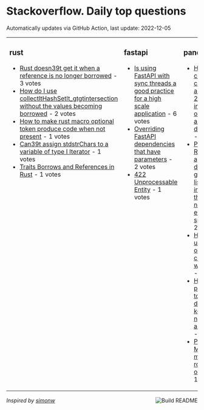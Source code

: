 # Stackoverflow. Daily top questions 

Automatically updates via GitHub Action, last update: <!-- date starts -->2022-12-05<!-- date ends -->


<table><tr><td valign="top" width="33%">

### rust
<!-- rust starts -->
* [Rust doesn39t get it when a reference is no longer borrowed](https://stackoverflow.com/questions/74679510/rust-doesnt-get-it-when-a-reference-is-no-longer-borrowed) - 3 votes
* [How do I use collectltHashSetlt_gtgtintersection without the values becoming borrowed](https://stackoverflow.com/questions/74679122/how-do-i-use-collecthashset-intersection-without-the-values-becoming-bo) - 2 votes
* [How to make rust macro optional token produce code when not present](https://stackoverflow.com/questions/74681630/how-to-make-rust-macro-optional-token-produce-code-when-not-present) - 1 votes
* [Can39t assign stdstrChars to a variable of type I Iterator](https://stackoverflow.com/questions/74673827/cant-assign-stdstrchars-to-a-variable-of-type-i-iterator) - 1 votes
* [Traits Borrows and References in Rust](https://stackoverflow.com/questions/74684114/traits-borrows-and-references-in-rust) - 1 votes
<!-- rust ends -->
</td><td valign="top" width="34%">


### fastapi
<!-- fastapi starts -->
* [Is using FastAPI with sync threads a good practice for a high scale application](https://stackoverflow.com/questions/74685375/is-using-fastapi-with-sync-threads-a-good-practice-for-a-high-scale-application) - 6 votes
* [Overriding FastAPI dependencies that have parameters](https://stackoverflow.com/questions/74689457/overriding-fastapi-dependencies-that-have-parameters) - 2 votes
* [422 Unprocessable Entity](https://stackoverflow.com/questions/74681910/422-unprocessable-entity) - 1 votes
<!-- fastapi ends -->
</td><td valign="top" width="34%">


### pandas
<!-- pandas starts -->
* [How to count cells that are within 2 values in a range of cells in a pandas dataframe](https://stackoverflow.com/questions/74673689/how-to-count-cells-that-are-within-2-values-in-a-range-of-cells-in-a-pandas-dat) - 3 votes
* [Pandas Resample a dataframe given a list of indexes that are not evenly spaces](https://stackoverflow.com/questions/74689284/pandas-resample-a-dataframe-given-a-list-of-indexes-that-are-not-evenly-spaces) - 2 votes
* [How to use loc over a column with lists](https://stackoverflow.com/questions/74685980/how-to-use-loc-over-a-column-with-lists) - 2 votes
* [How does pandas to_dict deal with key npnan and None](https://stackoverflow.com/questions/74693931/how-does-pandas-to-dict-deal-with-key-np-nan-and-none) - 2 votes
* [Pandas Merge multiple rows into one row](https://stackoverflow.com/questions/74693265/pandas-merge-multiple-rows-into-one-row) - 1 votes
<!-- pandas ends -->
</td></tr></table>

<a href="https://github.com/hp0404/hp0404/actions"><img src="https://github.com/hp0404/hp0404/workflows/Build%20README/badge.svg" align="right" alt="Build README"></a> <p>*Inspired by  [simonw](https://github.com/simonw/simonw)*</p>
